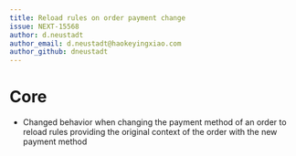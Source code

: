 ```yaml
---
title: Reload rules on order payment change
issue: NEXT-15568
author: d.neustadt
author_email: d.neustadt@haokeyingxiao.com 
author_github: dneustadt
---
```

# Core
* Changed behavior when changing the payment method of an order to reload rules providing the original context of the order with the new payment method

